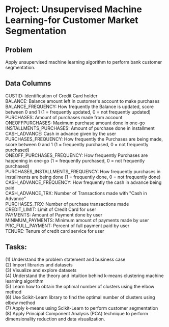 # Project: Unsupervised Machine Learning-for Customer Market Segmentation

## Problem
Apply unsupervised machine learning algorithm to perform bank customer segmentation.

## Data Columns
CUSTID: Identification of Credit Card holder <br />
BALANCE: Balance amount left in customer's account to make purchases <br />
BALANCE_FREQUENCY: How frequently the Balance is updated, score between 0 and 1 (1 = frequently updated, 0 = not frequently updated) <br />
PURCHASES: Amount of purchases made from account <br />
ONEOFFPURCHASES: Maximum purchase amount done in one-go <br />
INSTALLMENTS_PURCHASES: Amount of purchase done in installment <br />
CASH_ADVANCE: Cash in advance given by the user <br />
PURCHASES_FREQUENCY: How frequently the Purchases are being made, score between 0 and 1 (1 = frequently purchased, 0 = not frequently purchased) <br />
ONEOFF_PURCHASES_FREQUENCY: How frequently Purchases are happening in one-go (1 = frequently purchased, 0 = not frequently purchased) <br />
PURCHASES_INSTALLMENTS_FREQUENCY: How frequently purchases in installments are being done (1 = frequently done, 0 = not frequently done) <br />
CASH_ADVANCE_FREQUENCY: How frequently the cash in advance being paid <br />
CASH_ADVANCE_TRX: Number of Transactions made with "Cash in Advance" <br />
PURCHASES_TRX: Number of purchase transactions made <br />
CREDIT_LIMIT: Limit of Credit Card for user <br />
PAYMENTS: Amount of Payment done by user <br />
MINIMUM_PAYMENTS: Minimum amount of payments made by user  <br />
PRC_FULL_PAYMENT: Percent of full payment paid by user <br />
TENURE: Tenure of credit card service for user <br />

## Tasks:
(1) Understand the problem statement and business case <br />
(2) Import libraries and datasets <br />
(3) Visualize and explore datasets <br /> 
(4) Understand the theory and intuition behind k-means clustering machine learning algorithm <br />
(5) Learn how to obtain the optimal number of clusters using the elbow method <br />
(6) Use Scikit-Learn library to find the optimal number of clusters using elbow method <br />
(7) Apply k-means using Scikit-Learn to perform customer segmentation <br />
(8) Apply Principal Component Analysis (PCA) technique to perform dimensionality reduction and data visualization. <br />
